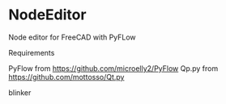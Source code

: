 # NodeEditor
Node editor for FreeCAD with PyFLow


Requirements

PyFlow from https://github.com/microelly2/PyFlow
Qp.py from https://github.com/mottosso/Qt.py

blinker

